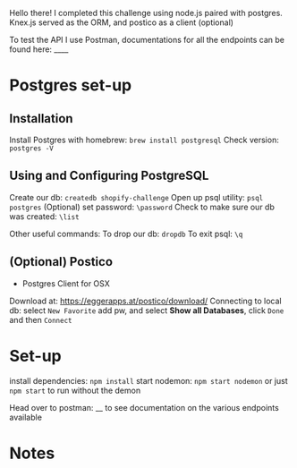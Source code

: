 Hello there! I completed this challenge using node.js paired with postgres. Knex.js served as the ORM, and postico as a client (optional)

To test the API I use Postman, documentations for all the endpoints can be found here: \_\_\_\_

# Postgres set-up

## Installation

Install Postgres with homebrew: `brew install postgresql`
Check version: `postgres -V`

## Using and Configuring PostgreSQL

Create our db: `createdb shopify-challenge`
Open up psql utility: `psql postgres`
(Optional) set password: `\password`
Check to make sure our db was created: `\list`

Other useful commands:
To drop our db: `dropdb`
To exit psql: `\q`

## (Optional) Postico

- Postgres Client for OSX

Download at: https://eggerapps.at/postico/download/
Connecting to local db: select `New Favorite` add pw, and select **Show all Databases**, click `Done` and then `Connect`

# Set-up

install dependencies: `npm install`
start nodemon: `npm start nodemon` or just `npm start` to run without the demon

Head over to postman: \_\_ to see documentation on the various endpoints available

# Notes
